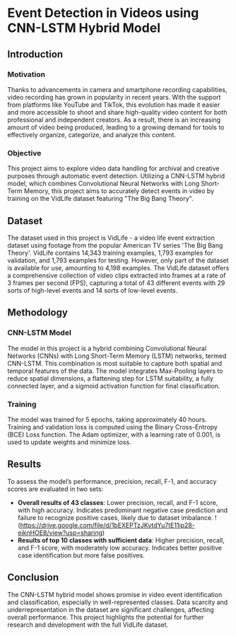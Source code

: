 # Event Detection in Videos using CNN-LSTM Hybrid Model

## Introduction

### Motivation
Thanks to advancements in camera and smartphone recording capabilities, video recording has grown in popularity in recent years. With the support from platforms like YouTube and TikTok, this evolution has made it easier and more accessible to shoot and share high-quality video content for both professional and independent creators. As a result, there is an increasing amount of video being produced, leading to a growing demand for tools to effectively organize, categorize, and analyze this content.

### Objective
This project aims to explore video data handling for archival and creative purposes through automatic event detection. Utilizing a CNN-LSTM hybrid model, which combines Convolutional Neural Networks with Long Short-Term Memory, this project aims to accurately detect events in video by training on the VidLife dataset featuring "The Big Bang Theory".

## Dataset
The dataset used in this project is VidLife - a video life event extraction dataset using footage from the popular American TV series 'The Big Bang Theory'. VidLife contains 14,343 training examples, 1,793 examples for validation, and 1,793 examples for testing. However, only part of the dataset is available for use, amounting to 4,198 examples. The VidLife dataset offers a comprehensive collection of video clips extracted into frames at a rate of 3 frames per second (FPS), capturing a total of 43 different events with 29 sorts of high-level events and 14 sorts of low-level events.

## Methodology

### CNN-LSTM Model
The model in this project is a hybrid combining Convolutional Neural Networks (CNNs) with Long Short-Term Memory (LSTM) networks, termed CNN-LSTM. This combination is most suitable to capture both spatial and temporal features of the data. The model integrates Max-Pooling layers to reduce spatial dimensions, a flattening step for LSTM suitability, a fully connected layer, and a sigmoid activation function for final classification.

### Training
The model was trained for 5 epochs, taking approximately 40 hours. Training and validation loss is computed using the Binary Cross-Entropy (BCE) Loss function. The Adam optimizer, with a learning rate of 0.001, is used to update weights and minimize loss.

## Results
To assess the model’s performance, precision, recall, F-1, and accuracy scores are evaluated in two sets:
- **Overall results of 43 classes**: Lower precision, recall, and F-1 score, with high accuracy. Indicates predominant negative case prediction and failure to recognize positive cases, likely due to dataset imbalance.
!(https://drive.google.com/file/d/1bEXEPTzJKvtdYu7tE11ip28-eiknHOE8/view?usp=sharing)
- **Results of top 10 classes with sufficient data**: Higher precision, recall, and F-1 score, with moderately low accuracy. Indicates better positive case identification but more false positives.

## Conclusion
The CNN-LSTM hybrid model shows promise in video event identification and classification, especially in well-represented classes. Data scarcity and underrepresentation in the dataset are significant challenges, affecting overall performance. This project highlights the potential for further research and development with the full VidLife dataset.

